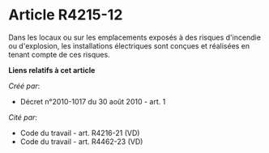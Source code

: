 # Article R4215-12

Dans les locaux ou sur les emplacements exposés à des risques d'incendie ou d'explosion, les installations électriques sont
conçues et réalisées en tenant compte de ces risques.

**Liens relatifs à cet article**

_Créé par_:

  - Décret n°2010-1017 du 30 août 2010 - art. 1

_Cité par_:

  - Code du travail - art. R4216-21 (VD)
  - Code du travail - art. R4462-23 (VD)
